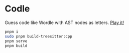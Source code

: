 # Codle

Guess code like Wordle with AST nodes as letters. [Play it!](https://codle.ouuan.moe)

```bash
pnpm i
sudo pnpm build-treesitter:cpp
pnpm serve
pnpm build
```
